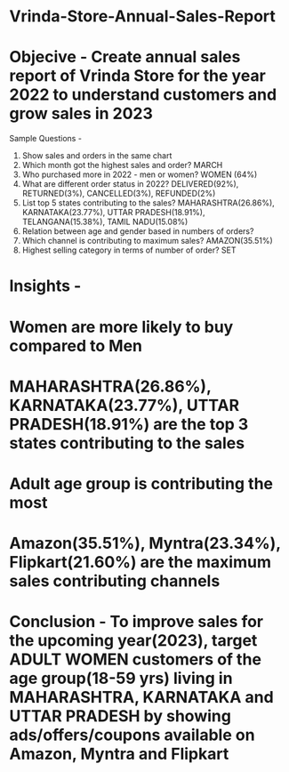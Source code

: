 # Vrinda-Store-Annual-Sales-Report
# Objecive - Create annual sales report of Vrinda Store for the year 2022 to understand customers and grow sales in 2023
Sample Questions -
1) Show sales and orders in the same chart          
2) Which month got the highest sales and order? MARCH          
3) Who purchased more in 2022 - men or women? WOMEN (64%)          
4) What are different order status in 2022? DELIVERED(92%), RETURNED(3%), CANCELLED(3%), REFUNDED(2%)          
5) List top 5 states contributing to the sales? MAHARASHTRA(26.86%), KARNATAKA(23.77%), UTTAR PRADESH(18.91%), TELANGANA(15.38%), TAMIL NADU(15.08%)          
6) Relation between age and gender based in numbers of orders?          
7) Which channel is contributing to maximum sales? AMAZON(35.51%)          
8) Highest selling category in terms of number of order? SET          

# Insights -
# Women are more likely to buy compared to Men
# MAHARASHTRA(26.86%), KARNATAKA(23.77%), UTTAR PRADESH(18.91%) are the top 3 states contributing to the sales
# Adult age group is contributing the most
# Amazon(35.51%), Myntra(23.34%), Flipkart(21.60%) are the maximum sales contributing channels

# Conclusion - To improve sales for the upcoming year(2023), target ADULT WOMEN customers of the age group(18-59 yrs) living in MAHARASHTRA, KARNATAKA and UTTAR PRADESH by showing ads/offers/coupons available on Amazon, Myntra and Flipkart


